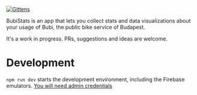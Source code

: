 [![Gittens](http://gittens.r15.railsrumble.com//badge/Botffy/BubiStats)](http://gittens.r15.railsrumble.com/gitten/Botffy/BubiStats)

BubiStats is an app that lets you collect stats and data visualizations about your usage of Bubi, the public bike service of Budapest.

It's a work in progress.
PRs, suggestions and ideas are welcome.

# Development

`npm run dev` starts the development environment, including the Firebase emulators.
[You will need admin credentials](https://firebase.google.com/docs/functions/local-emulator#set_up_admin_credentials_optional)
